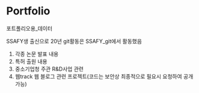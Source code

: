 # Portfolio
포트폴리오용_데이터

SSAFY생 출신으로 20년 git활동은 SSAFY_git에서 활동했음

1. 각종 논문 발표 내용
2. 특허 출원 내용
3. 중소기업청 주관 R&D사업 관련
4. 웹track 웹 블로그 관련 프로젝트(코드는 보안상 최종적으로 필요시 요청하여 공개 가능)
